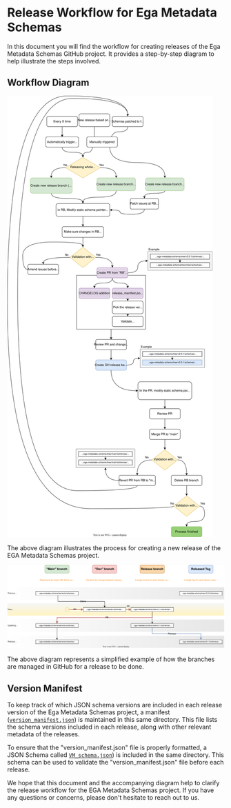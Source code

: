 # Release Workflow for Ega Metadata Schemas
In this document you will find the workflow for creating releases of the Ega Metadata Schemas GitHub project. It provides a step-by-step diagram to help illustrate the steps involved.

## Workflow Diagram
![Release Workflow Diagram](images/Release_workflow_diagram.svg)


The above diagram illustrates the process for creating a new release of the EGA Metadata Schemas project.

![Release GitHub Diagram](images/Release_github_diagram.svg)

The above diagram represents a simplified example of how the branches are managed in GitHub for a release to be done.

## Version Manifest
To keep track of which JSON schema versions are included in each release version of the Ega Metadata Schemas project, a manifest ([``version_manifest.json``](./version_manifest.json)) is maintained in this same directory. This file lists the schema versions included in each release, along with other relevant metadata of the releases.

To ensure that the "version_manifest.json" file is properly formatted, a JSON Schema called [``VM_schema.json``](./VM_schema.json)) is included in the same directory. This schema can be used to validate the "version_manifest.json" file before each release.

We hope that this document and the accompanying diagram help to clarify the release workflow for the EGA Metadata Schemas project. If you have any questions or concerns, please don't hesitate to reach out to us.